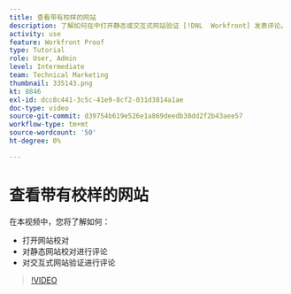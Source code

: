 ```yaml
---
title: 查看带有校样的网站
description: 了解如何在中打开静态或交互式网站验证 [!DNL  Workfront] 发表评论。
activity: use
feature: Workfront Proof
type: Tutorial
role: User, Admin
level: Intermediate
team: Technical Marketing
thumbnail: 335143.png
kt: 8846
exl-id: dcc8c441-3c5c-41e9-8cf2-031d3814a1ae
doc-type: video
source-git-commit: d39754b619e526e1a869deedb38dd2f2b43aee57
workflow-type: tm+mt
source-wordcount: '50'
ht-degree: 0%

---
```


# 查看带有校样的网站

在本视频中，您将了解如何：

* 打开网站校对
* 对静态网站校对进行评论
* 对交互式网站验证进行评论

>[!VIDEO](https://video.tv.adobe.com/v/335143/?quality=12)

<!--
## Learn more
* Review an interactive proof
* Review a static proof
-->

